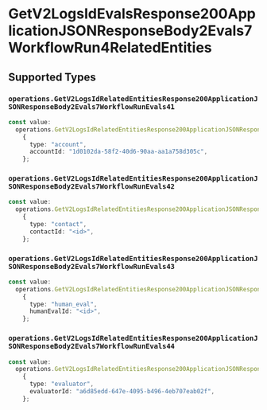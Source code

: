 # GetV2LogsIdEvalsResponse200ApplicationJSONResponseBody2Evals7WorkflowRun4RelatedEntities


## Supported Types

### `operations.GetV2LogsIdRelatedEntitiesResponse200ApplicationJSONResponseBody2Evals7WorkflowRunEvals41`

```typescript
const value:
  operations.GetV2LogsIdRelatedEntitiesResponse200ApplicationJSONResponseBody2Evals7WorkflowRunEvals41 =
    {
      type: "account",
      accountId: "1d0102da-58f2-40d6-90aa-aa1a758d305c",
    };
```

### `operations.GetV2LogsIdRelatedEntitiesResponse200ApplicationJSONResponseBody2Evals7WorkflowRunEvals42`

```typescript
const value:
  operations.GetV2LogsIdRelatedEntitiesResponse200ApplicationJSONResponseBody2Evals7WorkflowRunEvals42 =
    {
      type: "contact",
      contactId: "<id>",
    };
```

### `operations.GetV2LogsIdRelatedEntitiesResponse200ApplicationJSONResponseBody2Evals7WorkflowRunEvals43`

```typescript
const value:
  operations.GetV2LogsIdRelatedEntitiesResponse200ApplicationJSONResponseBody2Evals7WorkflowRunEvals43 =
    {
      type: "human_eval",
      humanEvalId: "<id>",
    };
```

### `operations.GetV2LogsIdRelatedEntitiesResponse200ApplicationJSONResponseBody2Evals7WorkflowRunEvals44`

```typescript
const value:
  operations.GetV2LogsIdRelatedEntitiesResponse200ApplicationJSONResponseBody2Evals7WorkflowRunEvals44 =
    {
      type: "evaluator",
      evaluatorId: "a6d85edd-647e-4095-b496-4eb707eab02f",
    };
```

